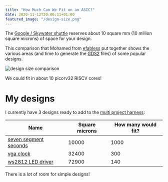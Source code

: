 ```yaml
---
title: "How Much Can We Fit on an ASIC?"
date: 2020-11-12T20:00:11+01:00
featured_image: "/design-size.png"
---
```


The [Google / Skywater shuttle](/terminology/shuttle) reserves about 10 square mm (10 million square microns) of space for your design.

This comparison that Mohamed from [efabless](https://efabless.com/) put together shows the various areas (and time to generate the [GDS2](/terminology/gds2) files) of some popular designs.

![design size comparison](/design-size.png)

We could fit in about 10 picorv32 RISCV cores!

# My designs

I currently have 3 designs ready to add to the [multi project harness](/post/multi-project-harness):

| Name        | Square microns | How many would fit? |
| ----------- | -------------- | ------------------- |
| [seven segment seconds](https://github.com/mattvenn/seven-segment-seconds) | 10000 | 1000 |
| [vga clock](https://github.com/mattvenn/vga-clock)                         | 32400 | 300  |
| [ws2812 LED driver](https://github.com/mattvenn/ws2812-core)               | 72900 | 140  |

There is a lot of room for simple designs!
